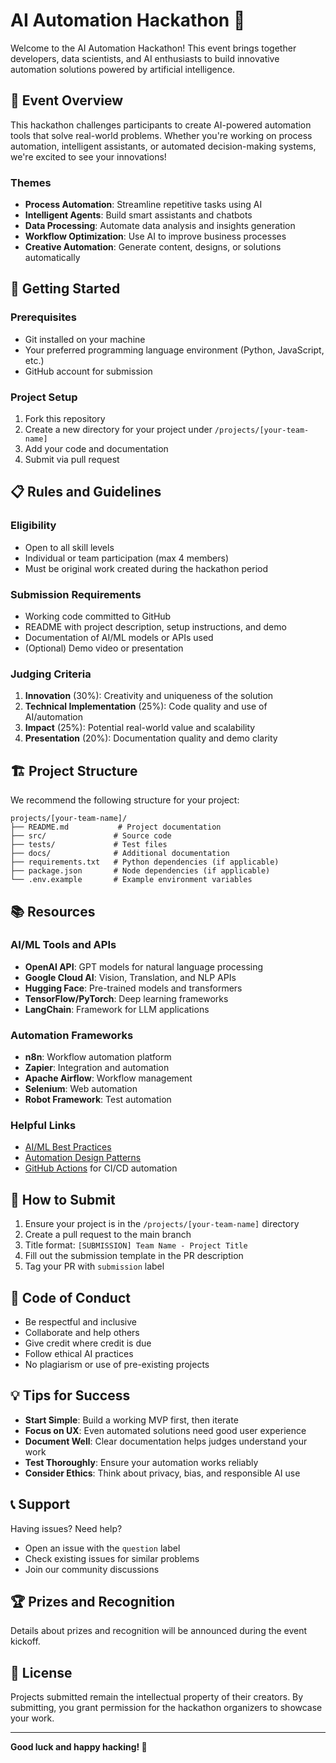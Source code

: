 # AI Automation Hackathon 🤖

Welcome to the AI Automation Hackathon! This event brings together developers, data scientists, and AI enthusiasts to build innovative automation solutions powered by artificial intelligence.

## 📅 Event Overview

This hackathon challenges participants to create AI-powered automation tools that solve real-world problems. Whether you're working on process automation, intelligent assistants, or automated decision-making systems, we're excited to see your innovations!

### Themes
- **Process Automation**: Streamline repetitive tasks using AI
- **Intelligent Agents**: Build smart assistants and chatbots
- **Data Processing**: Automate data analysis and insights generation
- **Workflow Optimization**: Use AI to improve business processes
- **Creative Automation**: Generate content, designs, or solutions automatically

## 🚀 Getting Started

### Prerequisites
- Git installed on your machine
- Your preferred programming language environment (Python, JavaScript, etc.)
- GitHub account for submission

### Project Setup
1. Fork this repository
2. Create a new directory for your project under `/projects/[your-team-name]`
3. Add your code and documentation
4. Submit via pull request

## 📋 Rules and Guidelines

### Eligibility
- Open to all skill levels
- Individual or team participation (max 4 members)
- Must be original work created during the hackathon period

### Submission Requirements
- Working code committed to GitHub
- README with project description, setup instructions, and demo
- Documentation of AI/ML models or APIs used
- (Optional) Demo video or presentation

### Judging Criteria
1. **Innovation** (30%): Creativity and uniqueness of the solution
2. **Technical Implementation** (25%): Code quality and use of AI/automation
3. **Impact** (25%): Potential real-world value and scalability
4. **Presentation** (20%): Documentation quality and demo clarity

## 🏗️ Project Structure

We recommend the following structure for your project:

```
projects/[your-team-name]/
├── README.md           # Project documentation
├── src/               # Source code
├── tests/             # Test files
├── docs/              # Additional documentation
├── requirements.txt   # Python dependencies (if applicable)
├── package.json       # Node dependencies (if applicable)
└── .env.example       # Example environment variables
```

## 📚 Resources

### AI/ML Tools and APIs
- **OpenAI API**: GPT models for natural language processing
- **Google Cloud AI**: Vision, Translation, and NLP APIs
- **Hugging Face**: Pre-trained models and transformers
- **TensorFlow/PyTorch**: Deep learning frameworks
- **LangChain**: Framework for LLM applications

### Automation Frameworks
- **n8n**: Workflow automation platform
- **Zapier**: Integration and automation
- **Apache Airflow**: Workflow management
- **Selenium**: Web automation
- **Robot Framework**: Test automation

### Helpful Links
- [AI/ML Best Practices](https://developers.google.com/machine-learning/guides)
- [Automation Design Patterns](https://martinfowler.com/articles/patterns-of-distributed-systems/)
- [GitHub Actions](https://docs.github.com/en/actions) for CI/CD automation

## 📝 How to Submit

1. Ensure your project is in the `/projects/[your-team-name]` directory
2. Create a pull request to the main branch
3. Title format: `[SUBMISSION] Team Name - Project Title`
4. Fill out the submission template in the PR description
5. Tag your PR with `submission` label

## 🤝 Code of Conduct

- Be respectful and inclusive
- Collaborate and help others
- Give credit where credit is due
- Follow ethical AI practices
- No plagiarism or use of pre-existing projects

## 💡 Tips for Success

- **Start Simple**: Build a working MVP first, then iterate
- **Focus on UX**: Even automated solutions need good user experience
- **Document Well**: Clear documentation helps judges understand your work
- **Test Thoroughly**: Ensure your automation works reliably
- **Consider Ethics**: Think about privacy, bias, and responsible AI use

## 📞 Support

Having issues? Need help?
- Open an issue with the `question` label
- Check existing issues for similar problems
- Join our community discussions

## 🏆 Prizes and Recognition

Details about prizes and recognition will be announced during the event kickoff.

## 📄 License

Projects submitted remain the intellectual property of their creators. By submitting, you grant permission for the hackathon organizers to showcase your work.

---

**Good luck and happy hacking! 🎉**
